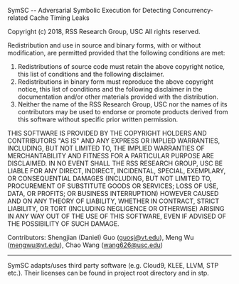 ﻿SymSC --  Adversarial Symbolic Execution for Detecting Concurrency-related Cache Timing Leaks 


Copyright (c) 2018, RSS Research Group, USC All rights reserved.


Redistribution and use in source and binary forms, with or without modification, are permitted provided that the following conditions are met:
1. Redistributions of source code must retain the above copyright notice, this list of conditions and the following disclaimer.
2. Redistributions in binary form must reproduce the above copyright notice, this list of conditions and the following disclaimer in the documentation and/or other materials provided with the distribution.
3. Neither the name of the RSS Research Group, USC nor the  names of its contributors may be used to endorse or promote products derived from this software without specific prior written permission.


THIS SOFTWARE IS PROVIDED BY THE COPYRIGHT HOLDERS AND CONTRIBUTORS "AS IS" AND ANY EXPRESS OR IMPLIED WARRANTIES, INCLUDING, BUT NOT LIMITED TO, THE IMPLIED WARRANTIES OF MERCHANTABILITY AND FITNESS FOR A PARTICULAR PURPOSE ARE DISCLAIMED. IN NO EVENT SHALL THE RSS RESEARCH GROUP, USC BE LIABLE FOR ANY DIRECT, INDIRECT, INCIDENTAL, SPECIAL, EXEMPLARY, OR CONSEQUENTIAL DAMAGES (INCLUDING, BUT NOT LIMITED TO, PROCUREMENT OF SUBSTITUTE GOODS OR SERVICES; LOSS OF USE, DATA, OR PROFITS; OR BUSINESS INTERRUPTION) HOWEVER CAUSED AND ON ANY THEORY OF LIABILITY, WHETHER IN CONTRACT, STRICT LIABILITY, OR TORT (INCLUDING NEGLIGENCE OR OTHERWISE) ARISING IN ANY WAY OUT OF THE USE OF THIS SOFTWARE, EVEN IF ADVISED OF THE POSSIBILITY OF SUCH DAMAGE.




Contributors: 
Shengjian (Daniel) Guo (guosj@vt.edu), Meng Wu (mengwu@vt.edu), Chao Wang (wang626@usc.edu)




-------------------------------------------------------------------------------
SymSC adapts/uses third party software (e.g. Cloud9, KLEE, LLVM, STP etc.).
Their licenses can be found in project root directory and in stp.